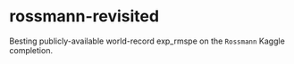 # rossmann-revisited
Besting publicly-available world-record exp_rmspe on the `Rossmann` Kaggle completion.

